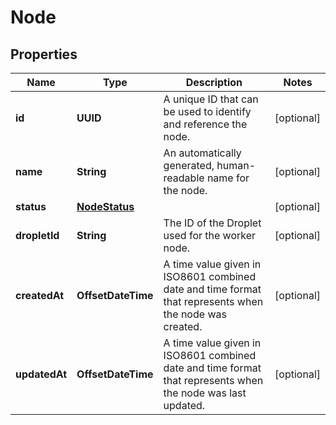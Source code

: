 

# Node


## Properties

| Name | Type | Description | Notes |
|------------ | ------------- | ------------- | -------------|
|**id** | **UUID** | A unique ID that can be used to identify and reference the node. |  [optional] |
|**name** | **String** | An automatically generated, human-readable name for the node. |  [optional] |
|**status** | [**NodeStatus**](NodeStatus.md) |  |  [optional] |
|**dropletId** | **String** | The ID of the Droplet used for the worker node. |  [optional] |
|**createdAt** | **OffsetDateTime** | A time value given in ISO8601 combined date and time format that represents when the node was created. |  [optional] |
|**updatedAt** | **OffsetDateTime** | A time value given in ISO8601 combined date and time format that represents when the node was last updated. |  [optional] |



